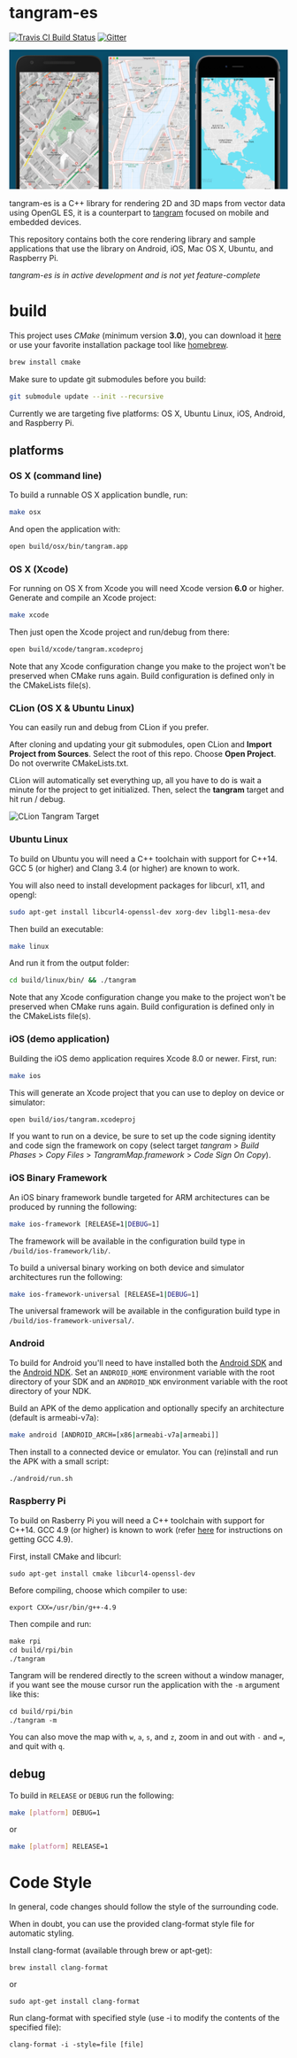 tangram-es
==========

[![Travis CI Build Status](https://travis-ci.org/tangrams/tangram-es.svg?branch=master)](https://travis-ci.org/tangrams/tangram-es/builds)
[![Gitter](https://badges.gitter.im/pelias/pelias.svg)](https://gitter.im/tangrams/tangram-chat?utm_source=share-link&utm_medium=link&utm_campaign=share-link)

![screenshot](images/screenshot.png)

tangram-es is a C++ library for rendering 2D and 3D maps from vector data using OpenGL ES, it is a counterpart to [tangram](https://github.com/tangrams/tangram) focused on mobile and embedded devices.

This repository contains both the core rendering library and sample applications that use the library on Android, iOS, Mac OS X, Ubuntu, and Raspberry Pi.

*tangram-es is in active development and is not yet feature-complete*

build
=====
This project uses _CMake_ (minimum version **3.0**), you can download it [here](http://www.cmake.org/download/) or use your favorite installation package tool like [homebrew](http://brew.sh/).

```bash
brew install cmake
```

Make sure to update git submodules before you build:

```bash
git submodule update --init --recursive
```

Currently we are targeting five platforms: OS X, Ubuntu Linux, iOS, Android, and Raspberry Pi.

## platforms ##

### OS X (command line) ###
To build a runnable OS X application bundle, run:

```bash
make osx
```
And open the application with:

```bash
open build/osx/bin/tangram.app
```

### OS X (Xcode) ###
For running on OS X from Xcode you will need Xcode version **6.0** or higher. Generate and compile an Xcode project:

```bash
make xcode
```

Then just open the Xcode project and run/debug from there:

```bash
open build/xcode/tangram.xcodeproj
```

Note that any Xcode configuration change you make to the project won't be preserved when CMake runs again. Build configuration is defined only in the CMakeLists file(s).

### CLion (OS X & Ubuntu Linux) ###
You can easily run and debug from CLion if you prefer.

After cloning and updating your git submodules, open CLion and __Import Project from Sources__. Select the root of this repo. Choose __Open Project__. Do not overwrite CMakeLists.txt.

CLion will automatically set everything up, all you have to do is wait a minute for the project to get initialized. Then, select the __tangram__ target and hit run / debug.

![CLion Tangram Target](images/clion-tangram-target.png)

### Ubuntu Linux ###
To build on Ubuntu you will need a C++ toolchain with support for C++14. GCC 5 (or higher) and Clang 3.4 (or higher) are known to work.

You will also need to install development packages for libcurl, x11, and opengl:

```bash
sudo apt-get install libcurl4-openssl-dev xorg-dev libgl1-mesa-dev
```

Then build an executable:

```bash
make linux
```

And run it from the output folder:

```bash
cd build/linux/bin/ && ./tangram
```

Note that any Xcode configuration change you make to the project won't be preserved when CMake runs again. Build configuration is defined only in the CMakeLists file(s).

### iOS (demo application) ###

Building the iOS demo application requires Xcode 8.0 or newer. First, run:

```bash
make ios
```

This will generate an Xcode project that you can use to deploy on device or simulator:

```bash
open build/ios/tangram.xcodeproj
```

If you want to run on a device, be sure to set up the code signing identity and code sign the framework on copy (select target _tangram_ > _Build Phases_ > _Copy Files_ > _TangramMap.framework_ > _Code Sign On Copy_).

### iOS Binary Framework ###

An iOS binary framework bundle targeted for ARM architectures can be produced by running the following:

```bash
make ios-framework [RELEASE=1|DEBUG=1]
```

The framework will be available in the configuration build type in `/build/ios-framework/lib/`.

To build a universal binary working on both device and simulator architectures run the following:

```bash
make ios-framework-universal [RELEASE=1|DEBUG=1]
```

The universal framework will be available in the configuration build type in `/build/ios-framework-universal/`.

### Android ###
To build for Android you'll need to have installed both the [Android SDK](http://developer.android.com/sdk/installing/index.html?pkg=tools) and the [Android NDK](https://developer.android.com/tools/sdk/ndk/index.html). Set an `ANDROID_HOME` environment variable with the root directory of your SDK and an `ANDROID_NDK` environment variable with the root directory of your NDK.

Build an APK of the demo application and optionally specify an architecture (default is armeabi-v7a):

```bash
make android [ANDROID_ARCH=[x86|armeabi-v7a|armeabi]]
```

Then install to a connected device or emulator. You can (re)install and run the APK with a small script:

```bash
./android/run.sh
```

### Raspberry Pi ###
To build on Rasberry Pi you will need a C++ toolchain with support for C++14. GCC 4.9 (or higher) is known to work (refer [here](https://community.thinger.io/t/starting-with-the-raspberry-pi/36) for instructions on getting GCC 4.9).

First, install CMake and libcurl:

```
sudo apt-get install cmake libcurl4-openssl-dev
```

Before compiling, choose which compiler to use:
```
export CXX=/usr/bin/g++-4.9
```

Then compile and run:

```
make rpi
cd build/rpi/bin
./tangram
```

Tangram will be rendered directly to the screen without a window manager, if you want see the mouse cursor run the application with the ```-m``` argument like this:

```
cd build/rpi/bin
./tangram -m
```

You can also move the map with `w`, `a`, `s`, and `z`, zoom in and out with `-` and `=`, and quit with `q`.

## debug ##

To build in `RELEASE` or `DEBUG` run the following:

```sh
make [platform] DEBUG=1
```
or
```sh
make [platform] RELEASE=1
```

Code Style
==========
In general, code changes should follow the style of the surrounding code.

When in doubt, you can use the provided clang-format style file for automatic styling.

Install clang-format (available through brew or apt-get):
```
brew install clang-format
```
or
```
sudo apt-get install clang-format
```

Run clang-format with specified style (use -i to modify the contents of the specified file):
```
clang-format -i -style=file [file]
```
